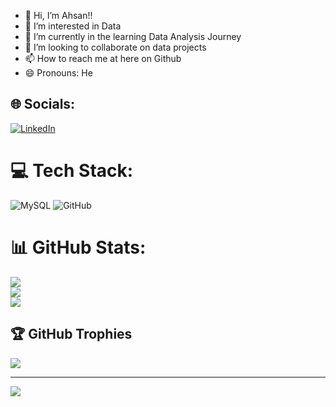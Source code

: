 - 👋 Hi, I’m Ahsan!!
- 👀 I’m interested in Data
- 🌱 I’m currently in the learning Data Analysis Journey
- 💞️ I’m looking to collaborate on data projects
- 📫 How to reach me at here on Github 
- 😄 Pronouns: He




## 🌐 Socials:
[![LinkedIn](https://img.shields.io/badge/LinkedIn-%230077B5.svg?logo=linkedin&logoColor=white)](https://linkedin.com/in/https://www.linkedin.com/in/ahsanshareef88/) 

# 💻 Tech Stack:
![MySQL](https://img.shields.io/badge/mysql-4479A1.svg?style=for-the-badge&logo=mysql&logoColor=white) ![GitHub](https://img.shields.io/badge/github-%23121011.svg?style=for-the-badge&logo=github&logoColor=white)
# 📊 GitHub Stats:
![](https://github-readme-stats.vercel.app/api?username=datahub88&theme=radical&hide_border=false&include_all_commits=true&count_private=false)<br/>
![](https://github-readme-streak-stats.herokuapp.com/?user=datahub88&theme=radical&hide_border=false)<br/>
![](https://github-readme-stats.vercel.app/api/top-langs/?username=datahub88&theme=radical&hide_border=false&include_all_commits=true&count_private=false&layout=compact)

## 🏆 GitHub Trophies
![](https://github-profile-trophy.vercel.app/?username=datahub88&theme=radical&no-frame=false&no-bg=false&margin-w=4)

---
[![](https://visitcount.itsvg.in/api?id=datahub88&icon=0&color=0)](https://visitcount.itsvg.in)


